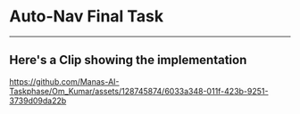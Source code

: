# Auto-Nav Final Task
----------------------------------
## Here's a Clip showing the implementation



https://github.com/Manas-AI-Taskphase/Om_Kumar/assets/128745874/6033a348-011f-423b-9251-3739d09da22b

